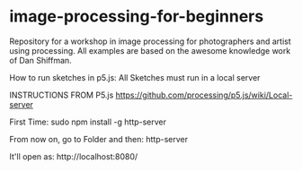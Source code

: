 # image-processing-for-beginners
Repository for a workshop in image processing for photographers and artist using processing.
All examples are based on the awesome knowledge work of Dan Shiffman.

How to run sketches in p5.js:
All Sketches must run in a local server

INSTRUCTIONS FROM P5.js
https://github.com/processing/p5.js/wiki/Local-server

First Time:
sudo npm install -g http-server

From now on, go to Folder and then:
http-server

It'll open as:
http://localhost:8080/
